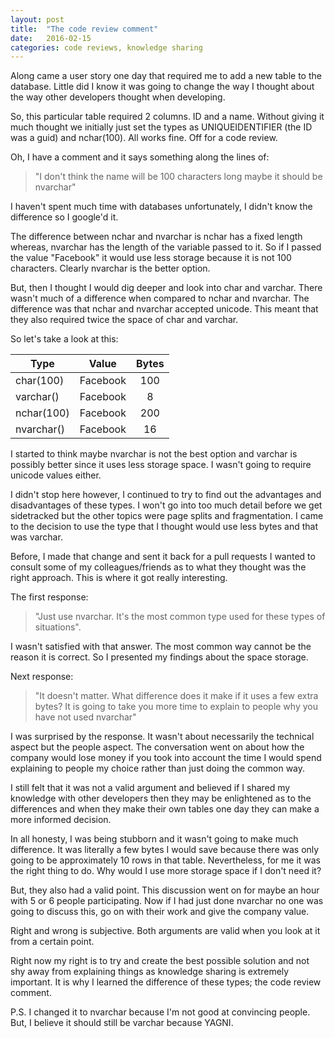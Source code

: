 ```yaml
---
layout: post
title:  "The code review comment"
date:   2016-02-15
categories: code reviews, knowledge sharing
---
```


Along came a user story one day that required me to add a new table to the database. Little did I know it was going to change the way I thought about the way other developers thought when developing.

So, this particular table required 2 columns. ID and a name. Without giving it much thought we initially just set the types as UNIQUEIDENTIFIER (the ID was a guid) and nchar(100). All works fine. Off for a code review.

Oh, I have a comment and it says something along the lines of:

> "I don't think the name will be 100 characters long maybe it should be nvarchar"

I haven't spent much time with databases unfortunately, I didn't know the difference so I google'd it. 

The difference between nchar and nvarchar is nchar has a fixed length whereas, nvarchar has the length of the variable passed to it. So if I passed the value "Facebook" it would use less storage because it is not 100 characters. Clearly nvarchar is the better option.

But, then I thought I would dig deeper and look into char and varchar. There wasn't much of a difference when compared to nchar and nvarchar. The difference was that nchar and nvarchar accepted unicode. This meant that they also required twice the space of char and varchar.

So let's take a look at this:

| Type      | Value    | Bytes   |
| ----------|:--------:|:-------:|
| char(100) | Facebook | 100 	 |
| varchar() | Facebook | 8	 	 |
| nchar(100)| Facebook | 200 	 |
| nvarchar()| Facebook | 16 	 |


I started to think maybe nvarchar is not the best option and varchar is possibly better since it uses less storage space. I wasn't going to require unicode values either.

I didn't stop here however, I continued to try to find out the advantages and disadvantages of these types. I won't go into too much detail before we get sidetracked but the other topics were page splits and fragmentation. I came to the decision to use the type that I thought would use less bytes and that was varchar.

Before, I made that change and sent it back for a pull requests I wanted to consult some of my colleagues/friends as to what they thought was the right approach. This is where it got really interesting.

The first response:

> "Just use nvarchar. It's the most common type used for these types of situations". 

I wasn't satisfied with that answer. The most common way cannot be the reason it is correct. So I presented my findings about the space storage.

Next response:

> "It doesn't matter. What difference does it make if it uses a few extra bytes? It is going to take you more time to explain to people why you have not used nvarchar"

I was surprised by the response. It wasn't about necessarily the technical aspect but the people aspect. The conversation went on about how the company would lose money if you took into account the time I would spend explaining to people my choice rather than just doing the common way.

I still felt that it was not a valid argument and believed if I shared my knowledge with other developers then they may be enlightened as to the differences and when they make their own tables one day they can make a more informed decision. 

In all honesty, I was being stubborn and it wasn't going to make much difference. It was literally a few bytes I would save because there was only going to be approximately 10 rows in that table. Nevertheless, for me it was the right thing to do. Why would I use more storage space if I don't need it?

But, they also had a valid point. This discussion went on for maybe an hour with 5 or 6 people participating. Now if I had just done nvarchar no one was going to discuss this, go on with their work and give the company value.

Right and wrong is subjective. Both arguments are valid when you look at it from a certain point. 

Right now my right is to try and create the best possible solution and not shy away from explaining things as knowledge sharing is extremely important. It is why I learned the difference of these types; the code review comment.

P.S. I changed it to nvarchar because I'm not good at convincing people. But, I believe it should still be varchar because YAGNI.
